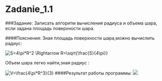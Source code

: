 Zadanie_1.1
===========
###Задание:
Записать алгоритм вычисления радиуса и объема шара, если задана площадь поверхности шара.

####Пояснения:
Зная площадь поверхности шара,можно вычислить радиус:

<img src="http://latex.codecogs.com/gif.latex?S=4\pi*R^2&space;\Rightarrow&space;R=\sqrt{\frac{S}{4\pi}}" title="S=4\pi*R^2 \Rightarrow R=\sqrt{\frac{S}{4\pi}}" />

Объем шара легко найти,зная радиус :

<img src="http://latex.codecogs.com/gif.latex?V=\frac{4\pi*R^3}{3}" title="V=\frac{4\pi*R^3}{3}" />
####Результат работы программы:
<a target="_blank" href="http://fastpic.ru"><img src="http://i64.fastpic.ru/big/2014/0704/13/8914efeded11412fabc54620c8ec3f13.jpg" border="0"></a>
